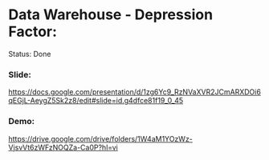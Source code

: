 # Data Warehouse - Depression Factor:
 Status: Done 

### Slide: 
https://docs.google.com/presentation/d/1zg6Yc9_RzNVaXVR2JCmARXDOi6qEGjL-AeygZ5Sk2z8/edit#slide=id.g4dfce81f19_0_45

### Demo: 
https://drive.google.com/drive/folders/1W4aM1YOzWz-VjsvVt6zWFzNOQZa-Ca0P?hl=vi
